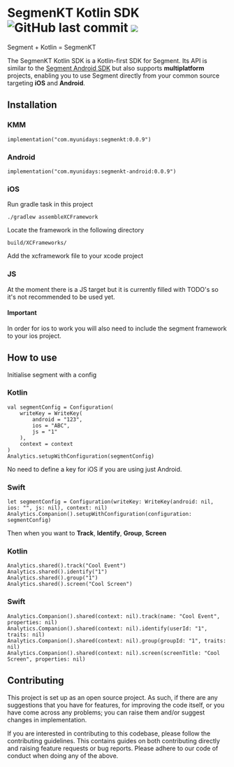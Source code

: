 <h1 align="left">SegmenKT Kotlin SDK <img alt="GitHub last commit" src="https://img.shields.io/github/last-commit/reedyuk/segmenkt?style=flat-square"> <a href="https://git.live"><img src="https://img.shields.io/badge/collaborate-on%20gitlive-blueviolet?style=flat-square"></a></h1>

Segment + Kotlin = SegmenKT

The SegmenKT Kotlin SDK is a Kotlin-first SDK for Segment. Its API is similar to the <a href="https://github.com/segmentio/analytics-android/">Segment Android SDK</a> but also supports <b>multiplatform</b> projects, enabling you to use Segment directly from your common source targeting <strong>iOS</strong> and <strong>Android</strong>.

## Installation

### KMM

```
implementation("com.myunidays:segmenkt:0.0.9")
```

### Android

```
implementation("com.myunidays:segmenkt-android:0.0.9")
```

### iOS

Run gradle task in this project
```
./gradlew assembleXCFramework
```

Locate the framework in the following directory
```
build/XCFrameworks/
```
Add the xcframework file to your xcode project

### JS

At the moment there is a JS target but it is currently filled with TODO's so it's not recommended to be used yet.

#### Important

In order for ios to work you will also need to include the segment framework to your ios project.

## How to use

Initialise segment with a config

### Kotlin
```
val segmentConfig = Configuration(
    writeKey = WriteKey(
        android = "123",
        ios = "ABC",
        js = "1"
    ),
    context = context
)
Analytics.setupWithConfiguration(segmentConfig)
```

No need to define a key for iOS if you are using just Android.

### Swift
```
let segmentConfig = Configuration(writeKey: WriteKey(android: nil, ios: "", js: nil), context: nil)
Analytics.Companion().setupWithConfiguration(configuration: segmentConfig)
```

Then when you want to **Track**, **Identify**, **Group**, **Screen**

### Kotlin
```
Analytics.shared().track("Cool Event")
Analytics.shared().identify("1")
Analytics.shared().group("1")
Analytics.shared().screen("Cool Screen")
```

### Swift
```
Analytics.Companion().shared(context: nil).track(name: "Cool Event", properties: nil)
Analytics.Companion().shared(context: nil).identify(userId: "1", traits: nil)
Analytics.Companion().shared(context: nil).group(groupId: "1", traits: nil)
Analytics.Companion().shared(context: nil).screen(screenTitle: "Cool Screen", properties: nil)
```


## Contributing

This project is set up as an open source project. As such, if there are any suggestions that you have for features, for improving the code itself, or you have come across any problems; you can raise them and/or suggest changes in implementation.

If you are interested in contributing to this codebase, please follow the contributing guidelines. This contains guides on both contributing directly and raising feature requests or bug reports. Please adhere to our code of conduct when doing any of the above.

